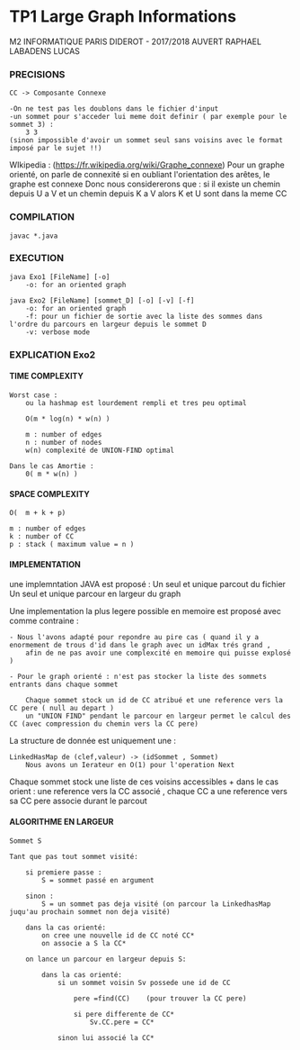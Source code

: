 
# TP1 Large Graph Informations


M2 INFORMATIQUE PARIS DIDEROT - 2017/2018
AUVERT RAPHAEL
LABADENS LUCAS


### PRECISIONS

	CC -> Composante Connexe

	-On ne test pas les doublons dans le fichier d'input
	-un sommet pour s'acceder lui meme doit definir ( par exemple pour le sommet 3) :
		3 3
	(sinon impossible d'avoir un sommet seul sans voisins avec le format imposé par le sujet !!)



WIkipedia : (https://fr.wikipedia.org/wiki/Graphe_connexe)
	Pour un graphe orienté, on parle de connexité si en oubliant l'orientation des arêtes, le graphe est connexe
	Donc nous considererons que :
		si il existe un chemin depuis U a V et un chemin depuis K a V alors K et U sont dans la meme CC



### COMPILATION

	javac *.java


### EXECUTION

	java Exo1 [FileName] [-o]
		-o: for an oriented graph

	java Exo2 [FileName] [sommet_D] [-o] [-v] [-f]
		-o: for an oriented graph
		-f: pour un fichier de sortie avec la liste des sommes dans l'ordre du parcours en largeur depuis le sommet D
		-v: verbose mode



### EXPLICATION Exo2



#### TIME COMPLEXITY

	Worst case :
		ou la hashmap est lourdement rempli et tres peu optimal

		O(m * log(n) * w(n) ) 

	  	m : number of edges
	  	n : number of nodes
	  	w(n) complexité de UNION-FIND optimal
	 
	Dans le cas Amortie :
		0( m * w(n) )



#### SPACE COMPLEXITY


	O(  m + k + p)
	
	m : number of edges
	k : number of CC
	p : stack ( maximum value = n )




#### IMPLEMENTATION

une implemntation JAVA est proposé :
	Un seul et unique parcout du fichier 
	Un seul et unique parcour en largeur du graph

Une implementation la plus legere possible en memoire est proposé avec comme contraine :

	- Nous l'avons adapté pour repondre au pire cas ( quand il y a enormement de trous d'id dans le graph avec un idMax trés grand ,
		afin de ne pas avoir une complexcité en memoire qui puisse explosé )

	- Pour le graph orienté : n'est pas stocker la liste des sommets entrants dans chaque sommet

		Chaque sommet stock un id de CC atribué et une reference vers la CC pere ( null au depart )
		un "UNION FIND" pendant le parcour en largeur permet le calcul des CC (avec compression du chemin vers la CC pere)


La structure de donnée est uniquement une :

	LinkedHasMap de (clef,valeur) -> (idSommet , Sommet)
		Nous avons un Ierateur en O(1) pour l'operation Next


Chaque sommet stock une liste de ces voisins accessibles 
		+ dans le cas orient :
			 une reference vers la CC associé , chaque CC a une reference vers sa CC pere associe durant le parcout



#### ALGORITHME EN LARGEUR


	Sommet S

	Tant que pas tout sommet visité:

		si premiere passe :
			S = sommet passé en argument

		sinon :
			S = un sommet pas deja visité (on parcour la LinkedhasMap juqu'au prochain sommet non deja visité)

		dans la cas orienté:
			on cree une nouvelle id de CC noté CC*
			on associe a S la CC*

		on lance un parcour en largeur depuis S:

			dans la cas orienté:
				si un sommet voisin Sv possede une id de CC
					
					pere =find(CC)    (pour trouver la CC pere)
					
					si pere differente de CC*
						Sv.CC.pere = CC*

				sinon lui associé la CC*


